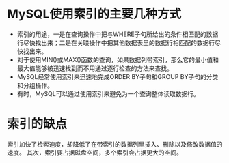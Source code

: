 # MySQL使用索引的主要几种方式
 * 索引的用途，一是在查询操作中把与WHERE子句所给出的条件相匹配的数据行尽快找出来；二是在关联操作中把其他数据表里的数据行相匹配的数据行尽快找出来。
 * 对于使用MIN()或MAX()函数的查询，如果数据列带索引，那么它的最小值和最大值能够被迅速找到而不用通过逐行检查的方法来查找。
 * MySQL经常使用索引来迅速地完成ORDER BY子句和GROUP BY子句的分类和分组操作。
 * 有时，MySQL可以通过使用索引来避免为一个查询整体读取数据行。

# 索引的缺点
索引加快了检索速度，却降低了在带索引的数据列里插入、删除以及修改数据值的速度。
其次，索引要占据磁盘空间，多个索引会占据更大的空间。